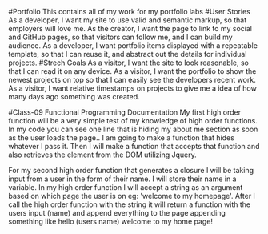 #Portfolio
This contains all of my work for my portfolio labs
#User Stories
As a developer, I want my site to use valid and semantic markup, so that employers will love me.
As the creator, I want the page to link to my social and GitHub pages, so that visitors can follow me, and I can build my audience.
As a developer, I want portfolio items displayed with a repeatable template, so that I can reuse it, and abstract out the details for individual projects.
#Strech Goals
As a visitor, I want the site to look reasonable, so that I can read it on any device.
As a visitor, I want the portfolio to show the newest projects on top so that I can easily see the developers recent work.
As a visitor, I want relative timestamps on projects to give me a idea of how many days ago something was created.

#Class-09 Functional Programming Documentation
My first high order function will be a very simple test of my knowledge of high order functions. In my code you can see one line that is hiding my about me section as soon as the user loads the page.. I am going to make a function that hides whatever I pass it. Then I will make a function that accepts that function and also retrieves the element from the DOM utilizing Jquery.

For my second high order function that generates a closure I will be taking input from a user in the form of their name. I will store their name in a variable. In my high order function I will accept a string as an argument based on which page the user is on eg: 'welcome to my homepage'. After I call the high order function with the string it will return a function with the users input (name) and append everything to the page appending something like hello (users name) welcome to my home page!
